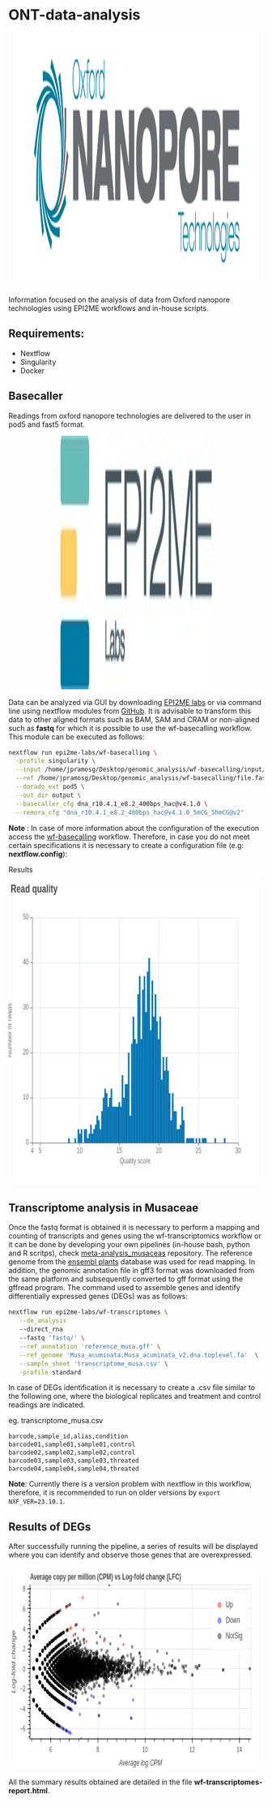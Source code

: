 # ONT-data-analysis

<img src="img/ONT.png" width="8000" height="500">

Information focused on the analysis of data from Oxford nanopore technologies using EPI2ME workflows and in-house scripts.


## Requirements: 
* Nextflow
* Singularity
* Docker

## Basecaller

Readings from oxford nanopore technologies are delivered to the user in pod5 and fast5 format.

<p style="text-align: center;">
    <img src="img/epi2me.jpg" width="300" height="500">
</p>

Data can be analyzed via GUI by downloading [EPI2ME labs](https://labs.epi2me.io/downloads/) or via command line using nextflow modules from [GitHub](https://github.com/epi2me-labs). It is advisable to transform this data to other aligned formats such as BAM, SAM and CRAM or non-aligned such as __fastq__ for which it is possible to use the wf-basecalling workflow. This module can be executed as follows: 
```bash
nextflow run epi2me-labs/wf-basecalling \
  -profile singularity \
  --input /home/jpramosg/Desktop/genomic_analysis/wf-basecalling/input/ \
  --ref /home/jpramosg/Desktop/genomic_analysis/wf-basecalling/file.fasta \
  --dorado_ext pod5 \
  --out_dir output \
  --basecaller_cfg dna_r10.4.1_e8.2_400bps_hac@v4.1.0 \
  --remora_cfg "dna_r10.4.1_e8.2_400bps_hac@v4.1.0_5mCG_5hmCG@v2"
  ```

__Note__ : In case of more information about the configuration of the execution access the [wf-basecalling](https://github.com/epi2me-labs/wf-basecalling) workflow. Therefore, in case you do not meet certain specifications it is necessary to create a configuration file (e.g: __nextflow.config__): 

Results 

<img src="img/read_quality.png" width="1000" height="600">

## Transcriptome analysis in Musaceae

Once the fastq format is obtained it is necessary to perform a mapping and counting of transcripts and genes using the wf-transcriptomics workflow or it can be done by developing your own pipelines (in-house bash, python and R scritps), check [meta-analysis_musaceas](https://github.com/jpramosg/meta-analysis_musaceas) repository. The reference genome from the [ensembl plants](https://plants.ensembl.org/Musa_acuminata/Info/Index) database was used for read mapping. In addition, the genomic annotation file in gff3 format was downloaded from the same platform and subsequently converted to gff format using the gffread program. The command used to assemble genes and identify differentially expressed genes (DEGs) was as follows: 

```bash
nextflow run epi2me-labs/wf-transcriptomes \
   --de_analysis     
   --direct_rna     
   --fastq 'fastq/' \
   --ref_annotation 'reference_musa.gff' \
   --ref_genome 'Musa_acuminata.Musa_acuminata_v2.dna.toplevel.fa'  \
   --sample_sheet 'transcriptome_musa.csv' \
   -profile standard
  ```
In case of DEGs identification it is necessary to create a .csv file similar to the following one, where the biological replicates and treatment and control readings are indicated. 

eg. transcriptome_musa.csv
```
barcode,sample_id,alias,condition
barcode01,sample01,sample01,control
barcode02,sample02,sample02,control
barcode03,sample03,sample03,threated
barcode04,sample04,sample04,threated

```
__Note__: Currently there is a version problem with nextflow in this workflow, therefore, it is recommended to run on older versions by ```export NXF_VER=23.10.1```.

## Results of DEGs 

After successfully running the pipeline, a series of results will be displayed where you can identify and observe those genes that are overexpressed. 

<img src="img/DEGs.png" width="800" height="400"> 

All the summary results obtained are detailed in the file __wf-transcriptomes-report.html__. 
